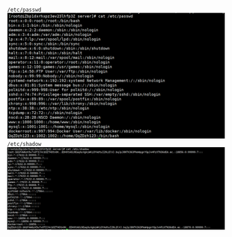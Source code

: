 `/etc/passwd`<br />![image.png](./images/20231018_0006589192.png)<br />`/etc/shadow`<br />![image.png](./images/20231018_0006596866.png)

